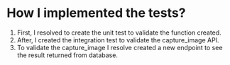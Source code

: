 # How I implemented the tests? 

1. First, I resolved to create the unit test to validate the function created.
2. After, I created the integration test to validate the capture_image API.
3. To validate the capture_image I resolve created a new endpoint to see the result returned from database. 
